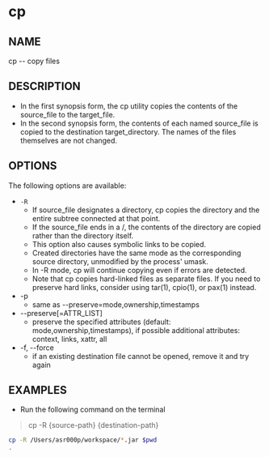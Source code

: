 # cp

## NAME

cp -- copy files

## DESCRIPTION

- In the first synopsis form, the cp utility copies the contents of the source_file to the target_file.  
- In the second synopsis form, the contents of each named source_file is copied to the destination target_directory.  The names of the files themselves are not changed. 

## OPTIONS

The following options are available:

- `-R`
  - If source_file designates a directory, cp copies the directory and the entire subtree connected at that point.  
  - If the source_file ends in a /, the contents of the directory are copied rather than the directory itself. 
  - This option also causes symbolic links to be copied.  
  - Created directories have the same mode as the corresponding source directory, unmodified by the process' umask.
  - In -R mode, cp will continue copying even if errors are detected.
  - Note that cp copies hard-linked files as separate files.  If you need to preserve hard links, consider using tar(1), cpio(1), or pax(1) instead.
- -p
  - same as --preserve=mode,ownership,timestamps
- --preserve[=ATTR_LIST]
  - preserve the specified attributes (default: mode,ownership,timestamps), if possible additional attributes: context, links, xattr, all
- -f, --force
  - if an existing destination file cannot be opened, remove it and try again

## EXAMPLES

- Run the following command on the terminal

> cp -R {source-path} {destination-path}

```bash
cp -R /Users/asr000p/workspace/*.jar $pwd
.
```
